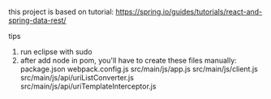 this project is based on tutorial: https://spring.io/guides/tutorials/react-and-spring-data-rest/

tips
1. run eclipse with sudo
2. after add node in pom, you'll have to create these files manually:
	package.json
	webpack.config.js
	src/main/js/app.js
	src/main/js/client.js
	src/main/js/api/uriListConverter.js
	src/main/js/api/uriTemplateInterceptor.js
	